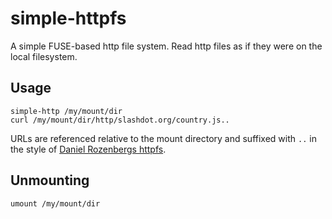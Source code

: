 # simple-httpfs

A simple FUSE-based http file system. Read http files as if they were on
the local filesystem.

## Usage

```
simple-http /my/mount/dir
curl /my/mount/dir/http/slashdot.org/country.js..
```

URLs are referenced relative to the mount directory and suffixed with `..` in
the style of [Daniel Rozenbergs
httpfs](https://github.com/danielrozenberg/httpfs).

## Unmounting

```
umount /my/mount/dir
```
